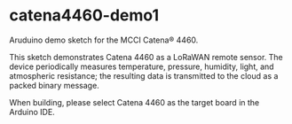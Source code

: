 # catena4460-demo1

Aruduino demo sketch for the MCCI Catena&reg; 4460.

This sketch demonstrates Catena 4460 as a LoRaWAN remote sensor.  The device periodically measures temperature, pressure, humidity, light, and atmospheric resistance; the resulting data is transmitted to the cloud as a packed binary message.

When building, please select Catena 4460 as the target board in the Arduino IDE.